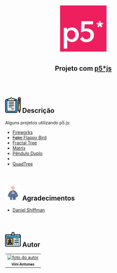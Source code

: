 <p align="center">
  <img src="img/p5js.png" float="center" width=150px/>
</p>

<h1 align="center">
  <h2 align="center"><strong align="center">Projeto com <a href="https://p5js.org/" target="_blank">p5*js</a></strong></h2>
  <br>
</h1>

<br>

<h2><img src="img/descricao.png" width=50px/> Descrição </h2>

<p>
  Alguns projetos utilizando p5.js:
  <ul>
    <li><a href="https://github.com/ViniViniAntunes/Estudos_JS/tree/main/JS_P5/Projeto_Fireworks">Fireworks</a></li>
    <li><a href="https://github.com/ViniViniAntunes/Estudos_JS/tree/main/JS_P5/Projeto_Flappy_Bird"><s>Fake</s> Flappy Bird</a></li>
    <li><a href="https://github.com/ViniViniAntunes/Estudos_JS/tree/main/JS_P5/Projeto_Fractal_tree">Fractal Tree</a></li>
    <li><a href="https://github.com/ViniViniAntunes/Estudos_JS/tree/main/JS_P5/Projeto_Matrix">Matrix</a></li>
    <li><a href="https://github.com/ViniViniAntunes/Estudos_JS/tree/main/JS_P5/Projeto_Pendulo_Duplo">Pêndulo Duplo</a></li>
    <li><a href="https://github.com/ViniViniAntunes/Estudos_JS/tree/main/JS_P5/Projeto_Pi"><math>&pi;</math></a></li>
    <li><a href="https://github.com/ViniViniAntunes/Estudos_JS/tree/main/JS_P5/Projeto_Quadtree">QuadTree</a></li>
  </ul>
</p>

<br>

<h2><img src="img/agradecimentos.svg" width=50px/> Agradecimentos </h2>

<ul>
  <li><a href="https://shiffman.net/" target="_blank"> Daniel Shiffman </a></li>
</ul>

<br>

<h2><img src="img/autor.svg" width=50px/> Autor </h2>

<table>
  <tr>
    <td align="center"><a href="https://www.linkedin.com/in/vini-antunes/" target="_blank"><img src="https://avatars0.githubusercontent.com/u/57882903?s=460&u=caee8cc76060b036952e169feba0449f2d43519e&v=4" width="140px;" alt="foto do autor"/><br /><sub><b>Vini Antunes</b></sub></a><br /></td>
  <tr>
</table>

<br>


